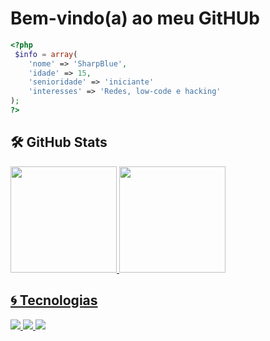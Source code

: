 # Bem-vindo(a) ao meu GitHUb
```PHP
<?php 
 $info = array(
    'nome' => 'SharpBlue',
    'idade' => 15,
    'senioridade' => 'iniciante'
    'interesses' => 'Redes, low-code e hacking'
);
?>
```
## 🛠️ GitHub Stats

<div>
  <a href="https://github.com/SharpBluexd">
  <img height="170" src="https://github-readme-stats.vercel.app/api?username=SharpBluexd&show_icons=true&theme=white&include_all_commits=true&count_private=true"/>
  <img height="170" src="https://github-readme-stats.vercel.app/api/top-langs/?username=SharpBluexd&layout=compact&langs_count=16&theme=white"/>
</div>
  
## 🌀 Tecnologias

  <img src="https://img.shields.io/static/v1?label=&message=PHP&color=9370DB&style=for-the-badge"> <img src="https://img.shields.io/static/v1?label=&message=HTML5&color=FF6347&style=for-the-badge&logo=html">  <img src="https://img.shields.io/static/v1?label=&message=MySQL&color=4682B4&style=for-the-badge">


    
